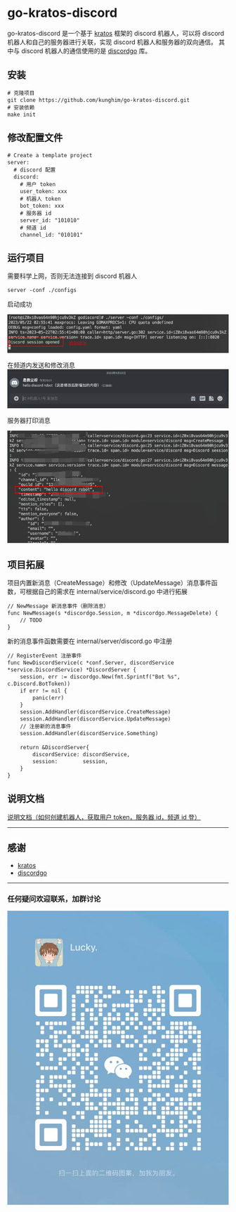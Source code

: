 # go-kratos-discord
go-kratos-discord 是一个基于 [kratos](https://github.com/go-kratos/kratos) 框架的 discord 机器人，可以将 discord 机器人和自己的服务器进行关联，实现 discord 机器人和服务器的双向通信。
其中与 discord 机器人的通信使用的是 [discordgo](https://github.com/bwmarrin/discordgo) 库。

## 安装
```
# 克隆项目
git clone https://github.com/kunghim/go-kratos-discord.git
# 安装依赖
make init
```
## 修改配置文件
```
# Create a template project
server: 
  # discord 配置
  discord:
    # 用户 token
    user_token: xxx
    # 机器人 token
    bot_token: xxx
    # 服务器 id
    server_id: "101010"
    # 频道 id
    channel_id: "010101"
```

## 运行项目
需要科学上网，否则无法连接到 discord 机器人
```
server -conf ./configs
```
启动成功

![img.png](doc/image/start_success.png)

在频道内发送和修改消息
![img.png](doc/image/send.png)

服务器打印消息

![img_1.png](doc/image/print.png)
## 项目拓展
项目内置新消息（CreateMessage）和修改（UpdateMessage）消息事件函数，可根据自己的需求在 internal/service/discord.go 中进行拓展
```
// NewMessage 新消息事件（删除消息）
func NewMessage(s *discordgo.Session, m *discordgo.MessageDelete) {
    // TODO
}
```
新的消息事件函数需要在 internal/server/discord.go 中注册
```
// RegisterEvent 注册事件
func NewDiscordService(c *conf.Server, discordService *service.DiscordService) *DiscordServer {
	session, err := discordgo.New(fmt.Sprintf("Bot %s", c.Discord.BotToken))
	if err != nil {
		panic(err)
	}
	session.AddHandler(discordService.CreateMessage)
	session.AddHandler(discordService.UpdateMessage)
	// 注册新的消息事件
	session.AddHandler(discordService.Something)
	
	return &DiscordServer{
		discordService: discordService,
		session:        session,
	}
}
```
## 说明文档
[说明文档（如何创建机器人，获取用户 token，服务器 id，频道 id 登）](https://www.yuque.com/pugongyingbushimeng/dsghkz/xvmzagiuqtriers6?singleDoc)

---

## 感谢
- [kratos](https://github.com/go-kratos/kratos)
- [discordgo](https://github.com/bwmarrin/discordgo)

---
### 任何疑问欢迎联系，加群讨论
![img_3.png](doc/image/contact.png)